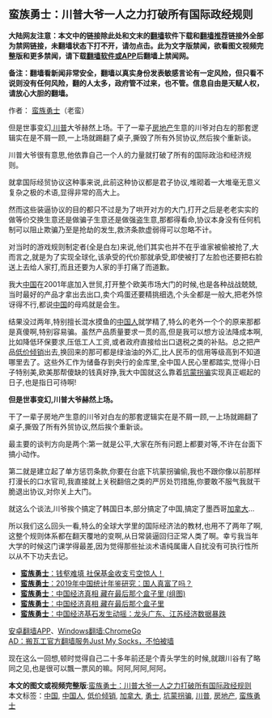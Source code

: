  <h2>蛮族勇士：川普大爷一人之力打破所有国际政经规则</h2> <p class="notice"><b>大陆网友注意：本文中的链接除此处和文末的<a href="https://github.com/bannedbook/fanqiang" >翻墙</a>软件下载和<a href="https://github.com/killgcd/justmysocks/blob/master/README.md">翻墙推荐</a>链接外全部为禁网链接，未翻墙状态下打不开，请勿点击。此为文字版禁闻，欲看图文视频完整版和更多禁闻，请下载<a href="https://github.com/bannedbook/fanqiang">翻墙软件或APP</a>后翻墙上禁闻网。</p><p>备注：翻墙看新闻非常安全，翻墙以真实身份发表敏感言论有一定风险，但只看不说则没有任何风险，翻的人太多，政府管不过来，也不管。信息自由是天赋人权，请放心大胆的翻墙。</b></p>  <div class="entry"> <p>作者： <a href="https://www.bannedbook.org/bnews/tag/%e8%9b%ae%e6%97%8f%e5%8b%87%e5%a3%ab/" class="st_tag internal_tag" rel="tag" title="标签 蛮族勇士 下的日志">蛮族勇士</a>（老蛮）</p> <p id="summary">但是世事变幻,<a href="https://www.bannedbook.org/bnews/tag/%e5%b7%9d%e6%99%ae/" class="st_tag internal_tag" rel="tag" title="标签 川普 下的日志">川普</a>大爷赫然上场。干了一辈子<a href="https://www.bannedbook.org/bnews/tag/%e6%88%bf%e5%9c%b0%e4%ba%a7/" class="st_tag internal_tag" rel="tag" title="标签 房地产 下的日志">房地产</a>生意的川爷对白左的那套逻辑实在是不屑一顾,一上场就踢翻了桌子,撕毁了所有外贸协议,然后挨个重新谈。</p> <p>川普大爷很有意思,他依靠自己一个人的力量就打破了所有的国际政治和经济规则。</p> <p>就拿国际经贸协议这种事来说,此前这种协议都是君子协议,堆砌着一大堆毫无意义复杂之极的术语,显得非常的高大上。</p> <p>然而这些装逼协议的目的都只不过是为了哄开对方的大门,打开之后是老老实实的做等价交换生意还是做骗子生意还是做强盗生意,那都得看命,协议本身没有任何机制可以阻止欺骗乃至是抢劫的发生,救济条款虚弱得可以忽略不计。</p>  <p>对当时的游戏规则制定者(全是白左)来说,他们其实也并不在乎谁家被偷被抢了,大而言之,就是为了实现全球化,该承受的代价那就承受,即使被打了左脸也还要把右脸送上去给人家打,而且还要为人家的手打痛了而道歉。</p> <p>我大<span class='wp_keywordlink_affiliate'><a href="https://www.bannedbook.org/" title="中国" target="_blank">中国</a></span>在2001年底加入世贸,打开整个欧美市场大门的时候,也是各种战战兢兢,当时最好的产品才拿出去出口,卖个鸡蛋还要精挑细选,个头全都是一般大,把老外惊讶得不行,都说<a href="https://www.bannedbook.org/bnews/tag/%E4%B8%AD%E5%9B%BD/" class="st_tag internal_tag" rel="tag" title="标签 中国 下的日志">中国</a>的母鸡就是会生。</p> <p>结果没过两年,特别擅长混水摸鱼的<a href="https://www.bannedbook.org/bnews/tag/%e4%b8%ad%e5%9b%bd%e4%ba%ba/" class="st_tag internal_tag" rel="tag" title="标签 中国人 下的日志">中国人</a>就学精了,特么的老外一个个的原来那都是真傻啊,特别容易骗。虽然产品质量要求一贯的高,但是我可以想方设法降成本啊,比如降低环保要求,压低工人工资,或者政府直接给出口退税之类的补贴。总之把产品<a href="https://www.bannedbook.org/bnews/tag/%E4%BD%8E%E4%BB%B7%E5%80%BE%E9%94%80/" class="st_tag internal_tag" rel="tag" title="标签 低价倾销 下的日志">低价倾销</a>出去,换回来的那可都是绿油油的外汇,比人民币的信用等级高到不知道哪里去了。这些外汇作为储备存到央行的金库里,全中国人民心里都踏实,觉得小日子特别美,欧美那帮傻缺的钱真好挣,我大中国就这么靠着<a href="https://www.bannedbook.org/bnews/tag/%E5%9D%91%E8%92%99%E6%8B%90%E9%AA%97/" class="st_tag internal_tag" rel="tag" title="标签 坑蒙拐骗 下的日志">坑蒙拐骗</a>实现真正崛起的日子,也是指日可待啊!</p> <p><strong>但是世事变幻,川普大爷赫然上场。</strong></p> <p>干了一辈子房地产生意的川爷对白左的那套逻辑实在是不屑一顾,一上场就踢翻了桌子,撕毁了所有外贸协议,然后挨个重新谈。</p>  <p>最主要的谈判方向是两个:第一就是公平,大家在所有问题上都要对等,不许在台面下搞小动作。</p> <p>第二就是建立起了单方惩罚条款,你要在台底下坑蒙拐骗偷,我也不跟你像以前那样打漫长的口水官司,我直接就上关税翻倍之类的严厉处罚措施,你要敢不服气我就干脆退出协议,对你关上大门。</p> <p>就这么个谈法,川爷挨个搞定了韩国日本,部分搞定了中国,搞定了墨西哥<a href="https://www.bannedbook.org/bnews/tag/%e5%8a%a0%e6%8b%bf%e5%a4%a7/" class="st_tag internal_tag" rel="tag" title="标签 加拿大 下的日志">加拿大</a>&#8230;</p> <p>所以我们这么回头一看,特么的全球大学里的国际经济法的教材,也用不了两年了啊,这整个规则体系都在翻天覆地的变啊,从日常装逼回归正常人类了啊。幸亏我当年大学的时候这门课学得最差,因为觉得那些扯淡术语纯属庸人自扰没有可执行性所以从不下功夫去记。</p> <ul class='op-related-articles' title='相关阅读'> <li><a href='https://www.bannedbook.org/bnews/comments/20191118/1225555.html' target='_blank'><b>蛮族勇士</b>：钱壑难填 社保基金收支亏空惊人！</a></li> <li><a href='https://www.bannedbook.org/bnews/comments/20191028/1213959.html' target='_blank'><b>蛮族勇士</b>：2019年中国统计年鉴研究：国人真富了吗？</a></li> <li><a href='https://www.bannedbook.org/bnews/finance/20191015/1207365.html' target='_blank'><b>蛮族勇士</b>：中国经济真相 藏在最后那个盒子里 (组图)</a></li> <li><a href='https://www.bannedbook.org/bnews/comments/20191014/1206635.html' target='_blank'><b>蛮族勇士</b>：中国经济真相 藏在最后那个盒子里</a></li> <li><a href='https://www.bannedbook.org/bnews/finance/20181127/1037746.html' target='_blank'><b>蛮族勇士</b>：中国经济基石发生动摇：龙头广东、江苏经济数据暴跌</a></li> </ul> <div class="texttj"> <a href="https://github.com/bannedbook/fanqiang/wiki/%E7%A6%81%E9%97%BB%E7%BD%91%E5%AE%89%E5%8D%93%E7%BF%BB%E5%A2%99%E6%96%B0%E9%97%BBAPP" target="_blank">安卓翻墙APP</a>、<a href="https://github.com/bannedbook/fanqiang/wiki/Chrome%E4%B8%80%E9%94%AE%E7%BF%BB%E5%A2%99%E5%8C%85" target="_blank">Windows翻墙:ChromeGo</a><br/> <a href="https://github.com/killgcd/justmysocks/blob/master/README.md" target="_blank">AD：搬瓦工官方翻墙服务Just My Socks，不怕被墙</a> </div><p>现在这么一回想,顿时觉得自己二十多年前还是个青头学生的时候,就跟川谷有了略同之见,也是很可以飄一票风的嘛。阿阿,阿阿,阿阿。</p> <a name='sharetosocial'></a>         <div><b>本文的图文或视频完整版</b>:<a href='https://www.bannedbook.org/bnews/comments/20200621/1348255.html'>蛮族勇士：川普大爷一人之力打破所有国际政经规则</a></div>  </div><!--END ENTRY--> <div class="postfooter"> <div>本文标签：<a href="https://www.bannedbook.org/bnews/tag/%E4%B8%AD%E5%9B%BD/" rel="tag">中国</a>, <a href="https://www.bannedbook.org/bnews/tag/%e4%b8%ad%e5%9b%bd%e4%ba%ba/" rel="tag">中国人</a>, <a href="https://www.bannedbook.org/bnews/tag/%E4%BD%8E%E4%BB%B7%E5%80%BE%E9%94%80/" rel="tag">低价倾销</a>, <a href="https://www.bannedbook.org/bnews/tag/%e5%8a%a0%e6%8b%bf%e5%a4%a7/" rel="tag">加拿大</a>, <a href="https://www.bannedbook.org/bnews/tag/%E5%8B%87%E5%A3%AB/" rel="tag">勇士</a>, <a href="https://www.bannedbook.org/bnews/tag/%E5%9D%91%E8%92%99%E6%8B%90%E9%AA%97/" rel="tag">坑蒙拐骗</a>, <a href="https://www.bannedbook.org/bnews/tag/%e5%b7%9d%e6%99%ae/" rel="tag">川普</a>, <a href="https://www.bannedbook.org/bnews/tag/%e6%88%bf%e5%9c%b0%e4%ba%a7/" rel="tag">房地产</a>, <a href="https://www.bannedbook.org/bnews/tag/%e8%9b%ae%e6%97%8f%e5%8b%87%e5%a3%ab/" rel="tag">蛮族勇士</a></div>  </div><!--END POSTFOOTER--> 